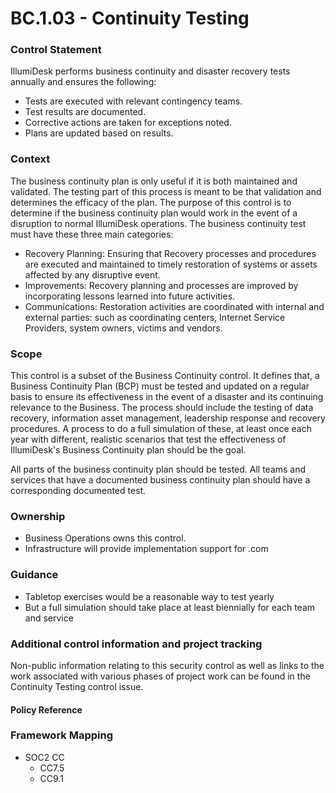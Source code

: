 # BC.1.03 - Continuity Testing



### Control Statement

IllumiDesk performs business continuity and disaster recovery tests annually and ensures the following:

* Tests are executed with relevant contingency teams.
* Test results are documented.
* Corrective actions are taken for exceptions noted.
* Plans are updated based on results.

###  Context

The business continuity plan is only useful if it is both maintained and validated. The testing part of this process is meant to be that validation and determines the efficacy of the plan. The purpose of this control is to determine if the business continuity plan would work in the event of a disruption to normal IllumiDesk operations. The business continuity test must have these three main categories:

* Recovery Planning: Ensuring that Recovery processes and procedures are executed and maintained to timely restoration of systems or assets affected by any disruptive event.
* Improvements: Recovery planning and processes are improved by incorporating lessons learned into future activities.
* Communications: Restoration activities are coordinated with internal and external parties: such as coordinating centers, Internet Service Providers, system owners, victims and vendors.

###  Scope

This control is a subset of the Business Continuity control. It defines that, a Business Continuity Plan \(BCP\) must be tested and updated on a regular basis to ensure its effectiveness in the event of a disaster and its continuing relevance to the Business. The process should include the testing of data recovery, information asset management, leadership response and recovery procedures. A process to do a full simulation of these, at least once each year with different, realistic scenarios that test the effectiveness of IllumiDesk's Business Continuity plan should be the goal.

All parts of the business continuity plan should be tested. All teams and services that have a documented business continuity plan should have a corresponding documented test.

###  Ownership

* Business Operations owns this control.
* Infrastructure will provide implementation support for .com

###  Guidance

* Tabletop exercises would be a reasonable way to test yearly
* But a full simulation should take place at least biennially for each team and service

###  Additional control information and project tracking

Non-public information relating to this security control as well as links to the work associated with various phases of project work can be found in the Continuity Testing control issue.

####  Policy Reference

###  Framework Mapping

* SOC2 CC
  * CC7.5
  * CC9.1

